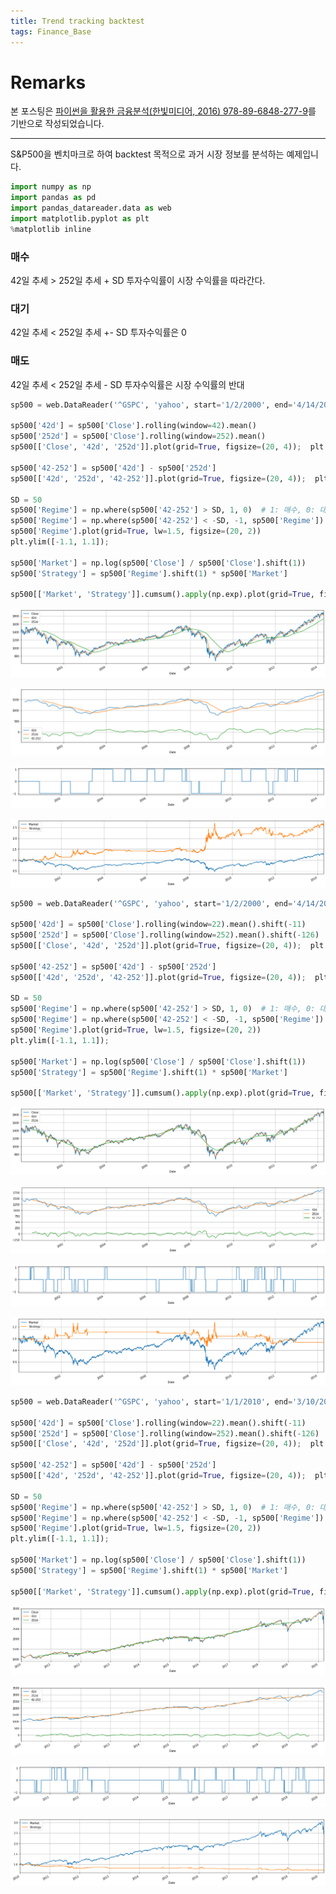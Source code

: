 ```yaml
---
title: Trend tracking backtest
tags: Finance_Base
---
```


# Remarks
본 포스팅은 [파이썬을 활용한 금융분석(한빛미디어, 2016) 978-89-6848-277-9](https://books.google.co.kr/books/about/%ED%8C%8C%EC%9D%B4%EC%8D%AC%EC%9D%84_%ED%99%9C%EC%9A%A9%ED%95%9C_%EA%B8%88%EC%9C%B5_%EB%B6%84%EC%84%9D.html?id=crpUDwAAQBAJ&printsec=frontcover&source=kp_read_button&redir_esc=y#v=onepage&q&f=false)를 기반으로 작성되었습니다.

<!--more-->

---

S&P500을 벤치마크로 하여 backtest 목적으로 과거 시장 정보를 분석하는 예제입니다.



```python
import numpy as np
import pandas as pd
import pandas_datareader.data as web
import matplotlib.pyplot as plt
%matplotlib inline
```

### 매수
42일 추세 > 252일 추세 + SD
투자수익률이 시장 수익률을 따라간다.

### 대기
42일 추세 < 252일 추세 +- SD
투자수익률은 0

### 매도
42일 추세 < 252일 추세 - SD
투자수익률은 시장 수익률의 반대


```python
sp500 = web.DataReader('^GSPC', 'yahoo', start='1/2/2000', end='4/14/2014')

sp500['42d'] = sp500['Close'].rolling(window=42).mean()
sp500['252d'] = sp500['Close'].rolling(window=252).mean()
sp500[['Close', '42d', '252d']].plot(grid=True, figsize=(20, 4));  plt.show();

sp500['42-252'] = sp500['42d'] - sp500['252d']
sp500[['42d', '252d', '42-252']].plot(grid=True, figsize=(20, 4));  plt.show();

SD = 50
sp500['Regime'] = np.where(sp500['42-252'] > SD, 1, 0)  # 1: 매수, 0: 대기
sp500['Regime'] = np.where(sp500['42-252'] < -SD, -1, sp500['Regime'])  # -1: 매도
sp500['Regime'].plot(grid=True, lw=1.5, figsize=(20, 2))
plt.ylim([-1.1, 1.1]);

sp500['Market'] = np.log(sp500['Close'] / sp500['Close'].shift(1))
sp500['Strategy'] = sp500['Regime'].shift(1) * sp500['Market']

sp500[['Market', 'Strategy']].cumsum().apply(np.exp).plot(grid=True, figsize=(20, 4));
```


![png](/deprecated/images/2020-03-11-ma/output_2_0.png)



![png](/deprecated/images/2020-03-11-ma/output_2_1.png)



![png](/deprecated/images/2020-03-11-ma/output_2_2.png)



![png](/deprecated/images/2020-03-11-ma/output_2_3.png)



```python
sp500 = web.DataReader('^GSPC', 'yahoo', start='1/2/2000', end='4/14/2014')

sp500['42d'] = sp500['Close'].rolling(window=22).mean().shift(-11)
sp500['252d'] = sp500['Close'].rolling(window=252).mean().shift(-126)
sp500[['Close', '42d', '252d']].plot(grid=True, figsize=(20, 4));  plt.show();

sp500['42-252'] = sp500['42d'] - sp500['252d']
sp500[['42d', '252d', '42-252']].plot(grid=True, figsize=(20, 4));  plt.show();

SD = 50
sp500['Regime'] = np.where(sp500['42-252'] > SD, 1, 0)  # 1: 매수, 0: 대기
sp500['Regime'] = np.where(sp500['42-252'] < -SD, -1, sp500['Regime'])  # -1: 매도
sp500['Regime'].plot(grid=True, lw=1.5, figsize=(20, 2))
plt.ylim([-1.1, 1.1]);

sp500['Market'] = np.log(sp500['Close'] / sp500['Close'].shift(1))
sp500['Strategy'] = sp500['Regime'].shift(1) * sp500['Market']

sp500[['Market', 'Strategy']].cumsum().apply(np.exp).plot(grid=True, figsize=(20, 4));
```


![png](/deprecated/images/2020-03-11-ma/output_3_0.png)



![png](/deprecated/images/2020-03-11-ma/output_3_1.png)



![png](/deprecated/images/2020-03-11-ma/output_3_2.png)



![png](/deprecated/images/2020-03-11-ma/output_3_3.png)



```python
sp500 = web.DataReader('^GSPC', 'yahoo', start='1/1/2010', end='3/10/2020')

sp500['42d'] = sp500['Close'].rolling(window=22).mean().shift(-11)
sp500['252d'] = sp500['Close'].rolling(window=252).mean().shift(-126)
sp500[['Close', '42d', '252d']].plot(grid=True, figsize=(20, 4));  plt.show();

sp500['42-252'] = sp500['42d'] - sp500['252d']
sp500[['42d', '252d', '42-252']].plot(grid=True, figsize=(20, 4));  plt.show();

SD = 50
sp500['Regime'] = np.where(sp500['42-252'] > SD, 1, 0)  # 1: 매수, 0: 대기
sp500['Regime'] = np.where(sp500['42-252'] < -SD, -1, sp500['Regime'])  # -1: 매도
sp500['Regime'].plot(grid=True, lw=1.5, figsize=(20, 2))
plt.ylim([-1.1, 1.1]);

sp500['Market'] = np.log(sp500['Close'] / sp500['Close'].shift(1))
sp500['Strategy'] = sp500['Regime'].shift(1) * sp500['Market']

sp500[['Market', 'Strategy']].cumsum().apply(np.exp).plot(grid=True, figsize=(20, 4));
```


![png](/deprecated/images/2020-03-11-ma/output_4_0.png)



![png](/deprecated/images/2020-03-11-ma/output_4_1.png)



![png](/deprecated/images/2020-03-11-ma/output_4_2.png)



![png](/deprecated/images/2020-03-11-ma/output_4_3.png)

